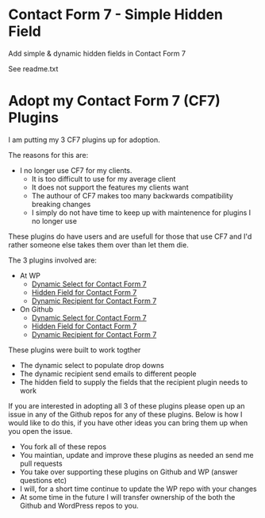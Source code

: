 Contact Form 7 - Simple Hidden Field
====================================

Add simple & dynamic hidden fields in Contact Form 7

See readme.txt

# Adopt my Contact Form 7 (CF7) Plugins

I am putting my 3 CF7 plugins up for adoption.

The reasons for this are:
* I no longer use CF7 for my clients.
  * It is too difficult to use for my average client
  * It does not support the features my clients want
  * The authour of CF7 makes too many backwards compatibility breaking changes
  * I simply do not have time to keep up with maintenence for plugins I no longer use

These plugins do have users and are usefull for those that use CF7 and I'd rather someone else takes them over than let them die.

The 3 plugins involved are:
* At WP
  * [Dynamic Select for Contact Form 7](https://wordpress.org/plugins/contact-form-7-dynamic-select-extension/)
  * [Hidden Field for Contact Form 7](https://wordpress.org/plugins/contact-form-7-simple-hidden-field/)
  * [Dynamic Recipient for Contact Form 7](https://wordpress.org/plugins/contact-form-7-dynamic-mail-to/)
* On Github
  * [Dynamic Select for Contact Form 7](https://github.com/Hube2/contact-form-7-dynamic-select-extension)
  * [Hidden Field for Contact Form 7](https://github.com/Hube2/contact-form-7-simple-hidden-field)
  * [Dynamic Recipient for Contact Form 7](https://github.com/Hube2/contact-form-7-dynamic-mail-to)

These plugins were built to work togther
* The dynamic select to populate drop downs
* The dynamic recipient send emails to different people
* The hidden field to supply the fields that the recipient plugin needs to work

If you are interested in adopting all 3 of these plugins please open up an issue in any of the Github repos for any of these plugins. Below is how I would like to do this, if you have other ideas you can bring them up when you open the issue.

* You fork all of these repos
* You maintian, update and improve these plugins as needed an send me pull requests
* You take over supporting these plugins on Github and WP (answer questions etc)
* I will, for a short time continue to update the WP repo with your changes
* At some time in the future I will transfer ownership of the both the Github and WordPress repos to you.